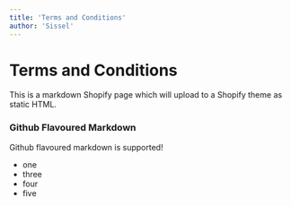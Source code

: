 ```yaml
---
title: 'Terms and Conditions'
author: 'Sissel'
---
```


# Terms and Conditions

This is a markdown Shopify page which will upload to a Shopify theme as static HTML.

### Github Flavoured Markdown

Github flavoured markdown is supported!

- one
- three
- four
- five
